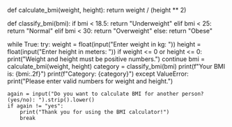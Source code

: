 def calculate_bmi(weight, height):
    return weight / (height ** 2)

def classify_bmi(bmi):
    if bmi < 18.5:
        return "Underweight"
    elif bmi < 25:
        return "Normal"
    elif bmi < 30:
        return "Overweight"
    else:
        return "Obese"

while True:
    try:
        weight = float(input("Enter weight in kg: "))
        height = float(input("Enter height in meters: "))
        if weight <= 0 or height <= 0:
            print("Weight and height must be positive numbers.")
            continue
        bmi = calculate_bmi(weight, height)
        category = classify_bmi(bmi)
        print(f"Your BMI is: {bmi:.2f}")
        print(f"Category: {category}")
    except ValueError:
        print("Please enter valid numbers for weight and height.")

    again = input("Do you want to calculate BMI for another person? (yes/no): ").strip().lower()
    if again != "yes":
        print("Thank you for using the BMI calculator!")
        break
